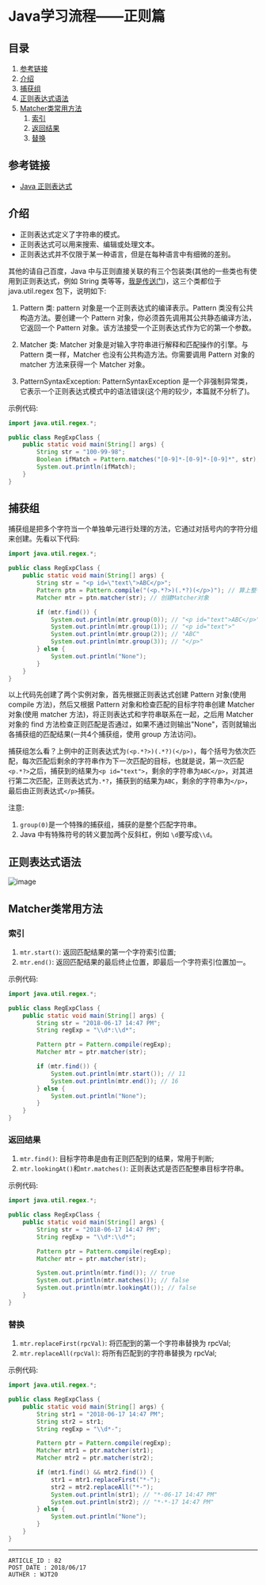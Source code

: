 
# Java学习流程——正则篇 #

## 目录 ##

1. [参考链接](#href1)
2. [介绍](#href2)
3. [捕获组](#href3)
4. [正则表达式语法](#href4)
5. [Matcher类常用方法](#href5)
    1. [索引](#href5-1)
    2. [返回结果](#href5-2)
    3. [替换](#href5-3)

## <a name="href1">参考链接</a> ##

- [Java 正则表达式](http://www.runoob.com/java/java-regular-expressions.html)

## <a name="href2">介绍</a> ##

- 正则表达式定义了字符串的模式。
- 正则表达式可以用来搜索、编辑或处理文本。
- 正则表达式并不仅限于某一种语言，但是在每种语言中有细微的差别。

其他的请自己百度，Java 中与正则直接关联的有三个包装类(其他的一些类也有使用到正则表达式，例如 String 类等等，[我是传送门](./Java学习流程——原生抽象类.md))，这三个类都位于 java.util.regex 包下，说明如下:

1. Pattern 类: pattern 对象是一个正则表达式的编译表示。Pattern 类没有公共构造方法。要创建一个 Pattern 对象，你必须首先调用其公共静态编译方法，它返回一个 Pattern 对象。该方法接受一个正则表达式作为它的第一个参数。

2. Matcher 类: Matcher 对象是对输入字符串进行解释和匹配操作的引擎。与Pattern 类一样，Matcher 也没有公共构造方法。你需要调用 Pattern 对象的 matcher 方法来获得一个 Matcher 对象。

3. PatternSyntaxException: PatternSyntaxException 是一个非强制异常类，它表示一个正则表达式模式中的语法错误(这个用的较少，本篇就不分析了)。

示例代码:

```Java
import java.util.regex.*;

public class RegExpClass {
    public static void main(String[] args) {
        String str = "100-99-98";
        Boolean ifMatch = Pattern.matches("[0-9]*-[0-9]*-[0-9]*", str); // 第一个参数是正则表达式，第二个参数是检查匹配的目标
        System.out.println(ifMatch);
    }
}
```

## <a name="href3">捕获组</a> ##

捕获组是把多个字符当一个单独单元进行处理的方法，它通过对括号内的字符分组来创建。先看以下代码:

```Java
import java.util.regex.*;

public class RegExpClass {
    public static void main(String[] args) {
        String str = "<p id=\"text\">ABC</p>";
        Pattern ptn = Pattern.compile("(<p.*?>)(.*?)(</p>)"); // 算上整个匹配字符串，共4个组，".*?"是非贪婪模式，获得最短匹配
        Matcher mtr = ptn.matcher(str); // 创建Matcher对象

        if (mtr.find()) {
            System.out.println(mtr.group(0)); // "<p id="text">ABC</p>"
            System.out.println(mtr.group(1)); // "<p id="text">"
            System.out.println(mtr.group(2)); // "ABC"
            System.out.println(mtr.group(3)); // "</p>"
        } else {
            System.out.println("None");
        }
    }
}
```

以上代码先创建了两个实例对象，首先根据正则表达式创建 Pattern 对象(使用 compile 方法)，然后又根据 Pattern 对象和检查匹配的目标字符串创建 Matcher 对象(使用 matcher 方法)，将正则表达式和字符串联系在一起，之后用 Matcher 对象的 find 方法检查正则匹配是否通过，如果不通过则输出"None"，否则就输出各捕获组的匹配结果(一共4个捕获组，使用 group 方法访问)。

捕获组怎么看？上例中的正则表达式为`(<p.*?>)(.*?)(</p>)`，每个括号为依次匹配，每次匹配后剩余的字符串作为下一次匹配的目标，也就是说，第一次匹配`<p.*?>`之后，捕获到的结果为`<p id="text">`，剩余的字符串为`ABC</p>`，对其进行第二次匹配，正则表达式为`.*?`，捕获到的结果为`ABC`，剩余的字符串为`</p>`，最后由正则表达式`</p>`捕获。

注意:

1. `group(0)`是一个特殊的捕获组，捕获的是整个匹配字符串。
2. Java 中有特殊符号的转义要加两个反斜杠，例如 `\d`要写成`\\d`。

## <a name="href4">正则表达式语法</a> ##

![image](./images/w59.png)

## <a name="href5">Matcher类常用方法</a> ##

### <a name="href5-1">索引</a> ###

1. `mtr.start()`: 返回匹配结果的第一个字符索引位置;
2. `mtr.end()`: 返回匹配结果的最后终止位置，即最后一个字符索引位置加一。

示例代码:

```Java
import java.util.regex.*;

public class RegExpClass {
    public static void main(String[] args) {
        String str = "2018-06-17 14:47 PM";
        String regExp = "\\d*:\\d*";

        Pattern ptr = Pattern.compile(regExp);
        Matcher mtr = ptr.matcher(str);

        if (mtr.find()) {
            System.out.println(mtr.start()); // 11
            System.out.println(mtr.end()); // 16
        } else {
            System.out.println("None");
        }
    }
}
```

### <a name="href5-2">返回结果</a> ###

1. `mtr.find()`: 目标字符串是由有正则匹配到的结果，常用于判断;
2. `mtr.lookingAt()`和`mtr.matches()`: 正则表达式是否匹配整串目标字符串。

示例代码:

```Java
import java.util.regex.*;

public class RegExpClass {
    public static void main(String[] args) {
        String str = "2018-06-17 14:47 PM";
        String regExp = "\\d*:\\d*";

        Pattern ptr = Pattern.compile(regExp);
        Matcher mtr = ptr.matcher(str);

        System.out.println(mtr.find()); // true
        System.out.println(mtr.matches()); // false
        System.out.println(mtr.lookingAt()); // false
    }
}
```

### <a name="href5-3">替换</a> ###

1. `mtr.replaceFirst(rpcVal)`: 将匹配到的第一个字符串替换为 rpcVal;
2. `mtr.replaceAll(rpcVal)`: 将所有匹配到的字符串替换为 rpcVal;

示例代码:

```Java
import java.util.regex.*;

public class RegExpClass {
    public static void main(String[] args) {
        String str1 = "2018-06-17 14:47 PM";
        String str2 = str1;
        String regExp = "\\d*-";

        Pattern ptr = Pattern.compile(regExp);
        Matcher mtr1 = ptr.matcher(str1);
        Matcher mtr2 = ptr.matcher(str2);

        if (mtr1.find() && mtr2.find()) {
            str1 = mtr1.replaceFirst("*-");
            str2 = mtr2.replaceAll("*-");
            System.out.println(str1); // "*-06-17 14:47 PM"
            System.out.println(str2); // "*-*-17 14:47 PM"
        } else {
            System.out.println("None");
        }
    }
}
```

---

```
ARTICLE_ID : 82
POST_DATE : 2018/06/17
AUTHER : WJT20
```
